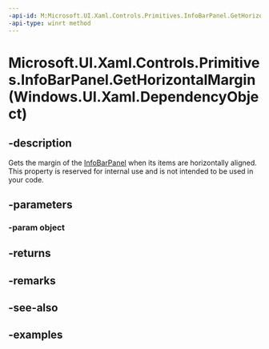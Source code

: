 ```yaml
---
-api-id: M:Microsoft.UI.Xaml.Controls.Primitives.InfoBarPanel.GetHorizontalMargin(Windows.UI.Xaml.DependencyObject)
-api-type: winrt method
---
```


# Microsoft.UI.Xaml.Controls.Primitives.InfoBarPanel.GetHorizontalMargin(Windows.UI.Xaml.DependencyObject)

<!--
public static Windows.UI.Xaml.Thickness GetHorizontalMargin (Windows.UI.Xaml.DependencyObject object);
-->


## -description
Gets the margin of the [InfoBarPanel](infobarpanel.md) when its items are horizontally aligned. This property is reserved for internal use and is not intended to be used in your code.

## -parameters

### -param object

## -returns

## -remarks

## -see-also

## -examples


